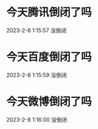 # 今天腾讯倒闭了吗

2023-2-8 1:15:57 没倒闭

# 今天百度倒闭了吗

2023-2-8 1:15:59 没倒闭

# 今天微博倒闭了吗

2023-2-8 1:16:00 没倒闭

